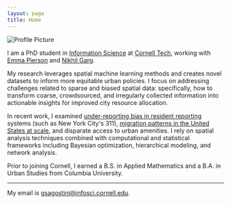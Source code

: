 ```yaml
---
layout: page
title: Home
---
```


<div class="container">
  <img src="{{ site.baseurl }}/assets/images/profile_pic.png" alt="Profile Picture" class="profile-pic">
  <div class="content">
    <p>I am a PhD student in <a href="https://infosci.cornell.edu">Information Science</a> at <a href="https://tech.cornell.edu">Cornell Tech</a>, working with <a href="https://people.eecs.berkeley.edu/~emmapierson/">Emma Pierson</a> and <a href="https://gargnikhil.com">Nikhil Garg</a>.</p>
    <p>My research leverages spatial machine learning methods and creates novel datasets to inform more equitable urban policies. I focus on addressing challenges related to sparse and biased spatial data: specifically, how to transform coarse, crowdsourced, and irregularly collected information into actionable insights for improved city resource allocation. </p>
    <p> In recent work, I examined <a href="https://arxiv.org/abs/2312.11754">under-reporting bias in resident reporting</a> systems (such as New York City's 311), <a href="https://gsagostini.github.io/MIGRATE/">migration patterns in the United States at scale</a>, and disparate access to urban amenities. I rely on spatial analysis techniques combined with computational and statistical frameworks including Bayesian optimization, hierarchical modeling, and network analysis.</p>
    <p> Prior to joining Cornell, I earned a B.S. in Applied Mathematics and a B.A. in Urban Studies from Columbia University.</p>
    <hr>
    <p>My email is <a href="mailto:gsagostini@infosci.cornell.edu">gsagostini@infosci.cornell.edu</a>.</p>
  </div>
</div>
